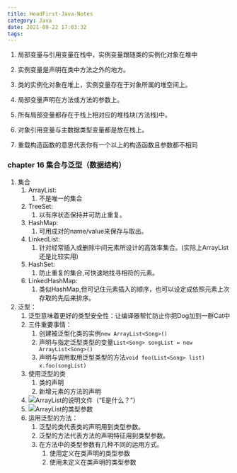 ```yaml
---
title: HeadFirst-Java-Notes  
category: Java  
date: 2021-09-22 17:03:32  
tags:
---
```


1. 局部变量与引用变量在栈中，实例变量跟随类的实例化对象在堆中
2. 实例变量是声明在类中方法之外的地方。
3. 类的实例化对象在堆上，实例变量存在于对象所属的堆空间上。
4. 局部变量声明在方法或方法的参数上。
5. 所有局部变量都存在于栈上相对应的堆栈块(方法栈)中。
6. 对象引用变量与主数据类型变量都是放在栈上。


1. 重载构造函数的意思代表你有一个以上的构造函数且参数都不相同

### chapter 16 集合与泛型（数据结构）
1. 集合
   1. ArrayList:
      1. 不是唯一的集合
   2. TreeSet:
      1. 以有序状态保持并可防止重复。
   3. HashMap:
      1. 可用成对的name/value来保存与取出。
   4. LinkedList:
      1. 针对经常插入或删除中间元素所设计的高效率集合。(实际上ArrayList还是比较实用)
   5. HashSet:
      1. 防止重复的集合,可快速地找寻相符的元素。
   6. LinkedHashMap:
      1. 类似HashMap,但可记住元素插入的顺序，也可以设定成依照元素上次存取的先后来排序。
2. 泛型：
   1. 泛型意味着更好的类型安全性：让编译器帮忙防止你把Dog加到一群Cat中
   2. 三件重要事情：
      1. 创建被泛型化类的实例`new ArrayList<Song>()`
      2. 声明与指定泛型类型的变量`List<Song> songList = new ArrayList<Song>()`
      3. 声明与调用取用泛型类型的方法`void foo(List<Song> list)` `x.foo(songList)`
   3. 使用泛型的类
      1. 类的声明
      2. 新增元素的方法的声明
   4. ![ArrayList的说明文件（“E是什么？”）](https://pic.imgdb.cn/item/616ea8d72ab3f51d91d66083.jpg)
   5. ![ArrayList的类型参数](https://pic.imgdb.cn/item/616ea9552ab3f51d91d6c1b1.jpg)
   6. 运用泛型的方法：
      1. 泛型的类代表类的声明用到类型参数。
      2. 泛型的方法代表方法的声明特征用到类型参数。
      3. 在方法中的类型参数有几种不同的运用方式。
         1. 使用定义在类声明的类型参数
         2. 使用未定义在类声明的类型参数
   

